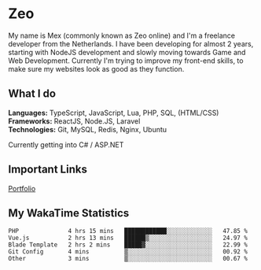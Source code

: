 # Zeo
My name is Mex (commonly known as Zeo online) and I'm a freelance developer from the Netherlands. I have been developing for almost 2 years, starting with NodeJS development and slowly moving towards Game and Web Development. Currently I'm trying to improve my front-end skills, to make sure my websites look as good as they function.

## What I do
**Languages:** TypeScript, JavaScript, Lua, PHP, SQL, (HTML/CSS)<br/>
**Frameworks:** ReactJS, Node.JS, Laravel<br/>
**Technologies:** Git, MySQL, Redis, Nginx, Ubuntu<br/>

Currently getting into C# / ASP.NET

## Important Links
[Portfolio](https://zeodev.cc)

## My WakaTime Statistics
<!--START_SECTION:waka-->
```text
PHP              4 hrs 15 mins   ████████████░░░░░░░░░░░░░   47.85 % 
Vue.js           2 hrs 13 mins   ██████▒░░░░░░░░░░░░░░░░░░   24.97 % 
Blade Template   2 hrs 2 mins    █████▓░░░░░░░░░░░░░░░░░░░   22.99 % 
Git Config       4 mins          ▒░░░░░░░░░░░░░░░░░░░░░░░░   00.92 % 
Other            3 mins          ▒░░░░░░░░░░░░░░░░░░░░░░░░   00.67 % 
```
<!--END_SECTION:waka-->
